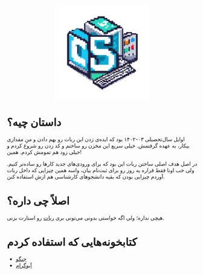 <p align="center">
  <img src="./CSTabrizBot.png" width="50%" height="50%">
</p>

# داستان چیه؟
اوایل سال‌تحصیلی ۰۳-۱۴۰۲ بود که ایده‌ی زدن این ربات رو بهم دادن و منِ مقداری بیکار، به عهده گرفتمش. خیلی سریع این مخزن رو ساختم و کد زدن رو شروع کردم و خیلی زود هم تمومش کردم. همین!

در اصل هدف اصلی ساختن ربات این بود که برای ورودی‌های جدید کارها رو ساده‌تر کنیم. ولی خب اونا فقط قراره یه روز رو برای ثبت‌نام بیان، واسه همین چیزایی که داخل ربات آوردم چیزایی بودن که بقیه دانشجوهای کارشناسی هم ازش استفاده کنن.


# اصلاً چی داره؟
هیچی نداره؛ ولی اگه خواستی بدونی می‌تونی بری [ربات](https://t.me/CSTabrizBot) رو استارت بزنی.


# کتابخونه‌هایی که استفاده کردم
- [جنگو](https://github.com/django/django)
- [آیوگرام](https://github.com/aiogram/aiogram)
